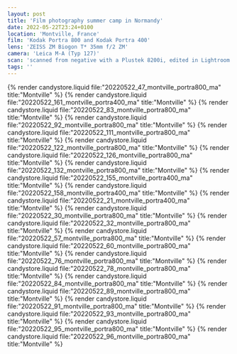 ```yaml
---
layout: post
title: 'Film photography summer camp in Normandy'
date: 2022-05-22T23:24+0100
location: 'Montville, France'
film: 'Kodak Portra 800 and Kodak Portra 400'
lens: 'ZEISS ZM Biogon T* 35mm f/2 ZM'
camera: 'Leica M-A (Typ 127)'
scan: 'scanned from negative with a Plustek 8200i, edited in Lightroom'
tags: ''
---
```


{% render candystore.liquid file:"20220522_47_montville_portra800_ma" title:"Montville" %}
{% render candystore.liquid file:"20220522_161_montville_portra400_ma" title:"Montville" %}
{% render candystore.liquid file:"20220522_83_montville_portra800_ma" title:"Montville" %}
{% render candystore.liquid file:"20220522_92_montville_portra800_ma" title:"Montville" %}
{% render candystore.liquid file:"20220522_111_montville_portra800_ma" title:"Montville" %}
{% render candystore.liquid file:"20220522_122_montville_portra800_ma" title:"Montville" %}
{% render candystore.liquid file:"20220522_126_montville_portra800_ma" title:"Montville" %}
{% render candystore.liquid file:"20220522_132_montville_portra800_ma" title:"Montville" %}
{% render candystore.liquid file:"20220522_155_montville_portra400_ma" title:"Montville" %}
{% render candystore.liquid file:"20220522_158_montville_portra400_ma" title:"Montville" %}
{% render candystore.liquid file:"20220522_21_montville_portra400_ma" title:"Montville" %}
{% render candystore.liquid file:"20220522_30_montville_portra800_ma" title:"Montville" %}
{% render candystore.liquid file:"20220522_32_montville_portra800_ma" title:"Montville" %}
{% render candystore.liquid file:"20220522_57_montville_portra800_ma" title:"Montville" %}
{% render candystore.liquid file:"20220522_60_montville_portra800_ma" title:"Montville" %}
{% render candystore.liquid file:"20220522_76_montville_portra800_ma" title:"Montville" %}
{% render candystore.liquid file:"20220522_78_montville_portra800_ma" title:"Montville" %}
{% render candystore.liquid file:"20220522_84_montville_portra800_ma" title:"Montville" %}
{% render candystore.liquid file:"20220522_89_montville_portra800_ma" title:"Montville" %}
{% render candystore.liquid file:"20220522_91_montville_portra800_ma" title:"Montville" %}
{% render candystore.liquid file:"20220522_93_montville_portra800_ma" title:"Montville" %}
{% render candystore.liquid file:"20220522_95_montville_portra800_ma" title:"Montville" %}
{% render candystore.liquid file:"20220522_96_montville_portra800_ma" title:"Montville" %}